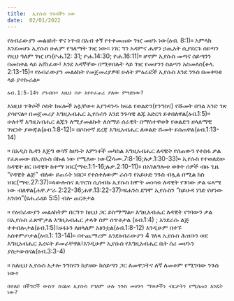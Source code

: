 ```yaml
---
title:  ኢየሱስ ንጉሳችን ነው
date:  02/01/2022
---
```


የዕብራውያን መልዕክት ዋና ነጥብ በአብ ቀኝ የተቀመጠው ገዢ መሆኑ ነው(ዕብ. 8:1)። አምላክ እንደመሆኑ ኢየሱስ ሁሌም የዓለማት ገዢ ነው። ነገር ግን አዳምና ሔዋን ኃጢአት ሲያደርጉ ሰይጣን የዚህ ዓለም ገዢ ሆነ(ዮሐ.12: 31; ዮሐ.14:30; ዮሐ.16:11)። ሆኖም ኢየሱስ መጣና ሰይጣንን በመስቀል ላይ አሸነፈው፤ እንደ አዳኛቸው በሚቀበሉት ላይ ገዢ የመሆንን ስልጣን አስመለሰ(ቆላ. 2:13-15)። የዕብራውያን መልዕክት የመጀመሪያዎቹ ሁለት ምዕራፎች ኢየሱስ እንደ ንጉስ በመቀባቱ ላይ ያተኩራል።

`ዕብ.1:5-14ን ያንብቡ። እዚህ ቦታ እየተፈጠረ ያለው ምንድነው?`

እነዚህ ጥቅሶች ሶስት ክፍሎች አሏቸው። እያንዳንዱ ክፍል የወልድን(የንግስና) የሹመት በዓል አንድ ገጽ ያሳየናል። በመጀመሪያ እግዚአብሔር ኢየሱስን እንደ ንጉሳዊ ልጁ አድርጎ ይቀበለዋል(ዕብ.1:5)። ሁለተኛ እግዚአብሔር ልጁን ለሚያመልኩት ለሰማይ ሰራዊት በማስተዋወቅ የወልድን ዘላለማዊ ገዢነት ያውጃል(ዕብ.1:8-12)። በሶስተኛ ደረጃ እግዚአብሔር ለወልድ ሹመት ይሰጠዋል(ዕብ.1:13-14)

። በአዲስ ኪዳን እጅግ ወሳኝ ከሆኑት እምነቶች መካከል እግዚአብሔር ለዳዊት የሰጠውን የተስፋ ቃል የፈጸመው በኢየሱስ በኩል ነው የሚለው ነው(2ሳሙ.7:8-16;ሉቃ.1:30-33)። ኢየሱስ የተወለደው ከዳዊት ዘር በዳዊት ከተማ ነበር(ማቴ.1:1-16;ሉቃ.2:10-11)። በአገልግሎቱ ወቅት ሰዎች ብዙ ጊዜ “የዳዊት ልጅ” ብለው ይጠሩት ነበር። የተሰቀለውም ራሱን የአይሁድ ንጉስ ብሏል በሚል ክስ ነበር(ማቴ.27:37)።ጳውሎስና ጴጥሮስ ሲሰብኩ ኢየሱስ ከሞት መነሳቱ ለዳዊት የገባው ቃል ፍጻሜ ነው ብለዋል(ሐዋ.ሥራ 2:22-36;ሐዋ.13:22-37)።ዩሐንስ ደግሞ ኢየሱስን “ከይሁዳ ነገድ የሆነው አንበሳ”(ዩሐ.ራዕይ 5:5) ብሎ ጠርቶታል

። የዕብራውያን መልዕክትም በርግጥ ከዚህ ጋር ይስማማል። እግዚአብሔር ለዳዊት የገባውን ቃል በኢየሱስ ፈጽሞታል እግዚአብሔር ታላቅ ስም ሰጥቶታል (ዕብ.1:4) ; እንደራሱ ልጅ ተቀብሎታል(ዕብ.1:5)፤ዙፋኑን ለዘላለም አፅንቷል(ዕብ.1:8-12) እንዲሁም በቀኙ አስቀምጦታል(ዕብ.1: 13-14)። በተጨማሪም እንደዕብራውያን 4 ገለጻ ኢየሱስ ሕዝቡን ወደ እግዚአብሔር እረፍት ይመራቸዋል፤እንዲሁም ኢየሱስ የእግዚአብሔር ቤት ሰሪ መሆኑን ያስታውሰናል(ዕብ.3:3-4)

። ስለዚህ ኢየሱስ አታሎ ንግስናን ከያዘው ከሰይጣን ጋር ለመዋጋትና ለኛ ለመቆም የሚገባው ንጉስ ነው።

`በተለይ በችግሮች ውስጥ ስናልፍ ኢየሱስ የዓለም ሁሉ ንጉስ መሆኑን ማወቃችን ብርታትን የሚሰጠን እንዴት ነው?`